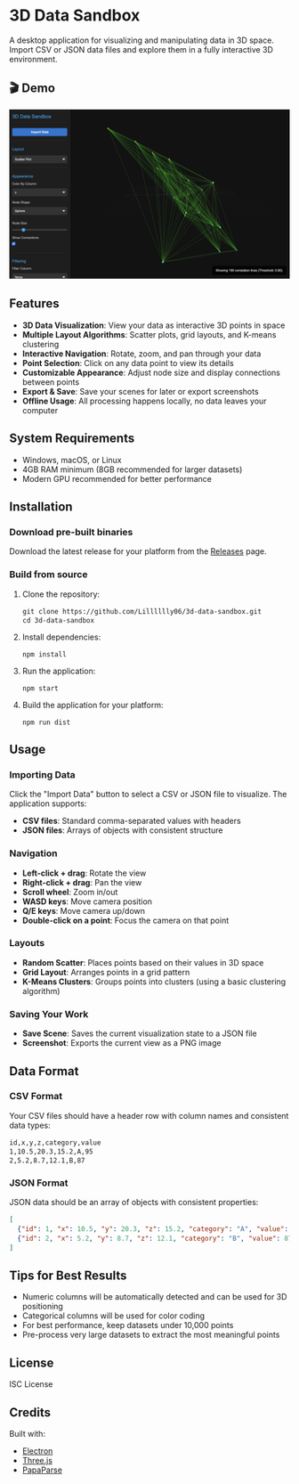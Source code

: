 # 3D Data Sandbox

A desktop application for visualizing and manipulating data in 3D space. Import CSV or JSON data files and explore them in a fully interactive 3D environment.

## 🎬 Demo

[![Demo Video](https://raw.githubusercontent.com/Lilllllly06/3d-data-sandbox/main/thumbnail.png)](https://lilllly06.github.io/3D-data-sandbox/3D-data-box-demo.webm)


## Features

- **3D Data Visualization**: View your data as interactive 3D points in space
- **Multiple Layout Algorithms**: Scatter plots, grid layouts, and K-means clustering
- **Interactive Navigation**: Rotate, zoom, and pan through your data
- **Point Selection**: Click on any data point to view its details
- **Customizable Appearance**: Adjust node size and display connections between points
- **Export & Save**: Save your scenes for later or export screenshots
- **Offline Usage**: All processing happens locally, no data leaves your computer

## System Requirements

- Windows, macOS, or Linux
- 4GB RAM minimum (8GB recommended for larger datasets)
- Modern GPU recommended for better performance

## Installation

### Download pre-built binaries

Download the latest release for your platform from the [Releases](https://github.com/Lilllllly06/3d-data-sandbox/releases) page.

### Build from source

1. Clone the repository:
   ```
   git clone https://github.com/Lilllllly06/3d-data-sandbox.git
   cd 3d-data-sandbox
   ```

2. Install dependencies:
   ```
   npm install
   ```

3. Run the application:
   ```
   npm start
   ```

4. Build the application for your platform:
   ```
   npm run dist
   ```

## Usage

### Importing Data

Click the "Import Data" button to select a CSV or JSON file to visualize. The application supports:

- **CSV files**: Standard comma-separated values with headers
- **JSON files**: Arrays of objects with consistent structure

### Navigation

- **Left-click + drag**: Rotate the view
- **Right-click + drag**: Pan the view
- **Scroll wheel**: Zoom in/out
- **WASD keys**: Move camera position
- **Q/E keys**: Move camera up/down
- **Double-click on a point**: Focus the camera on that point

### Layouts

- **Random Scatter**: Places points based on their values in 3D space
- **Grid Layout**: Arranges points in a grid pattern
- **K-Means Clusters**: Groups points into clusters (using a basic clustering algorithm)

### Saving Your Work

- **Save Scene**: Saves the current visualization state to a JSON file
- **Screenshot**: Exports the current view as a PNG image

## Data Format

### CSV Format

Your CSV files should have a header row with column names and consistent data types:

```
id,x,y,z,category,value
1,10.5,20.3,15.2,A,95
2,5.2,8.7,12.1,B,87
```

### JSON Format

JSON data should be an array of objects with consistent properties:

```json
[
  {"id": 1, "x": 10.5, "y": 20.3, "z": 15.2, "category": "A", "value": 95},
  {"id": 2, "x": 5.2, "y": 8.7, "z": 12.1, "category": "B", "value": 87}
]
```

## Tips for Best Results

- Numeric columns will be automatically detected and can be used for 3D positioning
- Categorical columns will be used for color coding
- For best performance, keep datasets under 10,000 points
- Pre-process very large datasets to extract the most meaningful points

## License

ISC License

## Credits

Built with:
- [Electron](https://www.electronjs.org/)
- [Three.js](https://threejs.org/)
- [PapaParse](https://www.papaparse.com/) 
